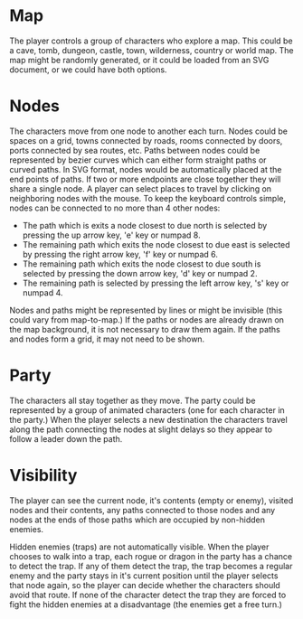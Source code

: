 # Map #

The player controls a group of characters who explore a map. This could be a cave, tomb, dungeon, castle, town, wilderness, country or world map. The map might be randomly generated, or it could be loaded from an SVG document, or we could have both options.

# Nodes #

The characters move from one node to another each turn. Nodes could be spaces on a grid, towns connected by roads, rooms connected by doors, ports connected by sea routes, etc. Paths between nodes could be represented by bezier curves which can either form straight paths or curved paths. In SVG format, nodes would be automatically placed at the end points of paths. If two or more endpoints are close together they will share a single node. A player can select places to travel by clicking on neighboring nodes with the mouse. To keep the keyboard controls simple, nodes can be connected to no more than 4 other nodes:

  * The path which is exits a node closest to due north is selected by pressing the up arrow key, 'e' key or numpad 8.
  * The remaining path which exits the node closest to due east is selected by pressing the right arrow key, 'f' key or numpad 6.
  * The remaining path which exits the node closest to due south is selected by pressing the down arrow key, 'd' key or numpad 2.
  * The remaining path is selected by pressing the left arrow key, 's' key or numpad 4.

Nodes and paths might be represented by lines or might be invisible (this could vary from map-to-map.) If the paths or nodes are already drawn on the map background, it is not necessary to draw them again. If the paths and nodes form a grid, it may not need to be shown.

# Party #

The characters all stay together as they move. The party could be represented by a group of animated characters (one for each character in the party.) When the player selects a new destination the characters travel along the path connecting the nodes at slight delays so they appear to follow a leader down the path.

# Visibility #

The player can see the current node, it's contents (empty or enemy), visited nodes and their contents, any paths connected to those nodes and any nodes at the ends of those paths which are occupied by non-hidden enemies.

Hidden enemies (traps) are not automatically visible. When the player chooses to walk into a trap, each rogue or dragon in the party has a chance to detect the trap. If any of them detect the trap, the trap becomes a regular enemy and the party stays in it's current position until the player selects that node again, so the player can decide whether the characters should avoid that route. If none of the character detect the trap they are forced to fight the hidden enemies at a disadvantage (the enemies get a free turn.)